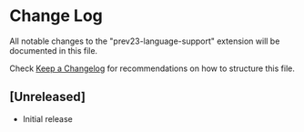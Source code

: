 # Change Log

All notable changes to the "prev23-language-support" extension will be documented in this file.

Check [Keep a Changelog](http://keepachangelog.com/) for recommendations on how to structure this file.

## [Unreleased]

- Initial release